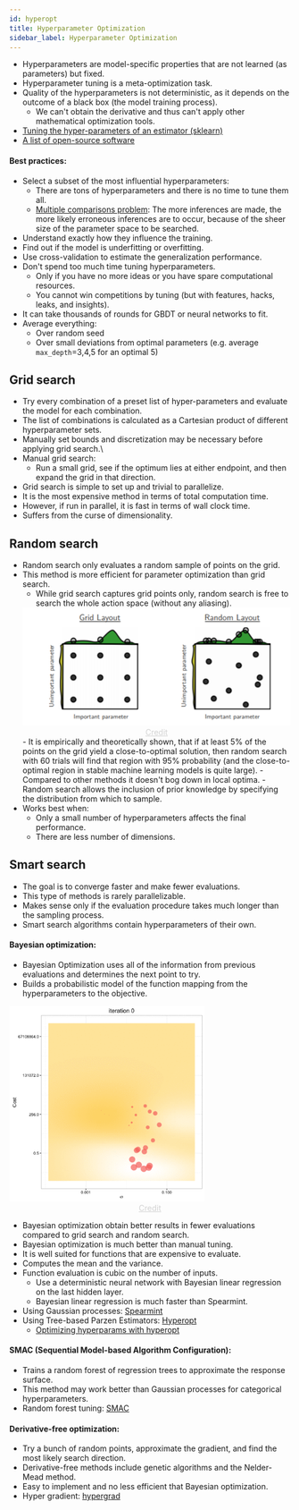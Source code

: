 ```yaml
---
id: hyperopt
title: Hyperparameter Optimization
sidebar_label: Hyperparameter Optimization
---
```


- Hyperparameters are model-specific properties that are not learned (as parameters) but fixed.
- Hyperparameter tuning is a meta-optimization task.
- Quality of the hyperparameters is not deterministic, as it depends on the outcome of a black box (the model training process).
    - We can't obtain the derivative and thus can't apply other mathematical optimization tools.
- [Tuning the hyper-parameters of an estimator (sklearn)](http://scikit-learn.org/stable/modules/grid_search.html)
- [A list of open-source software](https://en.wikipedia.org/wiki/Hyperparameter_optimization#Open-source_software)

#### Best practices:
- Select a subset of the most influential hyperparameters:
    - There are tons of hyperparameters and there is no time to tune them all.
    - [Multiple comparisons problem](https://en.wikipedia.org/wiki/Multiple_comparisons_problem#cite_note-2): The more inferences are made, the more likely erroneous inferences are to occur, because of the sheer size of the parameter space to be searched.
- Understand exactly how they influence the training.
- Find out if the model is underfitting or overfitting.
- Use cross-validation to estimate the generalization performance.
- Don't spend too much time tuning hyperparameters.
    - Only if you have no more ideas or you have spare computational resources.
    - You cannot win competitions by tuning (but with features, hacks, leaks, and insights).
- It can take thousands of rounds for GBDT or neural networks to fit.
- Average everything:
    - Over random seed
    - Over small deviations from optimal parameters (e.g. average `max_depth`=3,4,5 for an optimal 5)

## Grid search

- Try every combination of a preset list of hyper-parameters and evaluate the model for each combination.
- The list of combinations is calculated as a Cartesian product of different hyperparameter sets.
- Manually set bounds and discretization may be necessary before applying grid search.\
- Manual grid search:
    - Run a small grid, see if the optimum lies at either endpoint, and then expand the grid in that direction.
- Grid search is simple to set up and trivial to parallelize.
- It is the most expensive method in terms of total computation time. 
- However, if run in parallel, it is fast in terms of wall clock time.
- Suffers from the curse of dimensionality.

## Random search

- Random search only evaluates a random sample of points on the grid.
- This method is more efficient for parameter optimization than grid search.
    - While grid search captures grid points only, random search is free to search the whole action space (without any aliasing).
    <center><img width=500 src="/img/docs/both.png"/></center>
    <center><a href="https://www.analyticsindiamag.com/why-is-random-search-better-than-grid-search-for-machine-learning/" style="color: lightgrey">Credit</a></center>
    - It is empirically and theoretically shown, that if at least 5% of the points on the grid yield a close-to-optimal solution, then random search with 60 trials will find that region with 95% probability (and the close-to-optimal region in stable machine learning models is quite large).
    - Compared to other methods it doesn't bog down in local optima.
    - Random search allows the inclusion of prior knowledge by specifying the distribution from which to sample.
- Works best when: 
    - Only a small number of hyperparameters affects the final performance.
    - There are less number of dimensions.

## Smart search

- The goal is to converge faster and make fewer evaluations.
- This type of methods is rarely parallelizable.
- Makes sense only if the evaluation procedure takes much longer than the sampling process.
- Smart search algorithms contain hyperparameters of their own.

#### Bayesian optimization:
- Bayesian Optimization uses all of the information from previous evaluations and determines the next point to try.
- Builds a probabilistic model of the function mapping from the hyperparameters to the objective.

<img width=350 src="/img/docs/6a010534b1db25970b01b7c869bebc970b-800wi.gif"/>
<center><a href="https://blog.revolutionanalytics.com/2016/06/bayesian-optimization-of-machine-learning-models.html" style="color: lightgrey">Credit</a></center>

- Bayesian optimization obtain better results in fewer evaluations compared to grid search and random search.
- Bayesian optimization is much better than manual tuning.
- It is well suited for functions that are expensive to evaluate.
- Computes the mean and the variance.
- Function evaluation is cubic on the number of inputs.
    - Use a deterministic neural network with Bayesian linear regression on the last hidden layer.
    - Bayesian linear regression is much faster than Spearmint.
- Using Gaussian processes: [Spearmint](https://github.com/HIPS/Spearmint)
- Using Tree-based Parzen Estimators: [Hyperopt](http://hyperopt.github.io/hyperopt/)
    - [Optimizing hyperparams with hyperopt](http://fastml.com/optimizing-hyperparams-with-hyperopt/)

#### SMAC (Sequential Model-based Algorithm Configuration):
- Trains a random forest of regression trees to approximate the response surface.
- This method may work better than Gaussian processes for categorical hyperparameters.
- Random forest tuning: [SMAC](http://bit.ly/SMAC-proj)

#### Derivative-free optimization:
- Try a bunch of random points, approximate the gradient, and find the most likely search direction.
- Derivative-free methods include genetic algorithms and the Nelder-Mead method.
- Easy to implement and no less efficient that Bayesian optimization.
- Hyper gradient: [hypergrad](https://github.com/HIPS/hypergrad)

